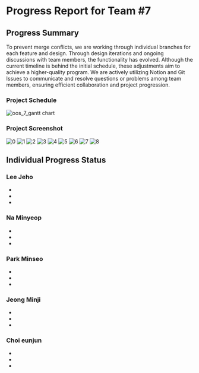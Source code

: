 # Progress Report for Team #7

## Progress Summary
To prevent merge conflicts, we are working through individual branches for each feature and design. Through design iterations and ongoing discussions with team members, the functionality has evolved. Although the current timeline is behind the initial schedule, these adjustments aim to achieve a higher-quality program.
We are actively utilizing Notion and Git Issues to communicate and resolve questions or problems among team members, ensuring efficient collaboration and project progression.

### Project Schedule
![oos_7_gantt chart](https://github.com/user-attachments/assets/8b8d96c1-7e55-4888-b6bb-bb46d5578a4c)

### Project Screenshot
![0](https://github.com/user-attachments/assets/509d21bd-9832-4b35-926f-f5c62cbe9739)
![1](https://github.com/user-attachments/assets/da6f57a2-7bda-4271-85a0-90e2ef582058)
![2](https://github.com/user-attachments/assets/412b566b-2f71-4c3b-81f1-5c739fb62ca4)
![3](https://github.com/user-attachments/assets/7a7507a9-00d1-461c-89ad-e472f17cd793)
![4](https://github.com/user-attachments/assets/582eced0-1ac5-4480-b20c-743217f79c76)
![5](https://github.com/user-attachments/assets/b5479795-95ba-4d36-900e-4d75ea361138)
![6](https://github.com/user-attachments/assets/e2d76a2d-4d89-4699-a1c8-8455904cb5cf)
![7](https://github.com/user-attachments/assets/8f0ba543-48b6-4886-a8ad-dfbee22da835)
![8](https://github.com/user-attachments/assets/6f5c7f26-1d8a-44ee-84ce-9f798108b20c)

## Individual Progress Status

### Lee Jeho
*
*
*

### Na Minyeop
*
*
*

### Park Minseo 
*
*
*

### Jeong Minji
*
*
*

### Choi eunjun
*
*
*